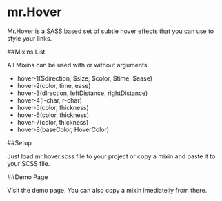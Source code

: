 # mr.Hover

Mr.Hover is a SASS based set of subtle hover effects that you can use to style your links.

##Mixins List

All Mixins can be used with or without arguments.

- hover-1($direction, $size, $color, $time, $ease)
- hover-2(color, time, ease)
- hover-3(direction, leftDistance, rightDistance)
- hover-4(l-char, r-char)
- hover-5(color, thickness)
- hover-6(color, thickness) 
- hover-7(color, thickness)
- hover-8(baseColor, HoverColor)

##Setup

Just load mr.hover.scss file to your project or copy a mixin and paste it to your SCSS file.

##Demo Page

Visit the demo page. You can also copy a mixin imediatelly from there.
